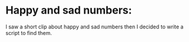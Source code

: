 # Happy and sad numbers:

I saw a short clip about happy and sad numbers then I decided to write a script to find them.